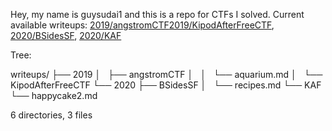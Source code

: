 Hey, my name is guysudai1 and this is a repo for CTFs I solved.
Current available writeups: [2019/angstromCTF](https://github.com/guysudai1/writeups/tree/master/writeups/2019/angstromCTF)[2019/KipodAfterFreeCTF](https://github.com/guysudai1/writeups/tree/master/writeups/2019/KipodAfterFreeCTF), [2020/BSidesSF](https://github.com/guysudai1/writeups/tree/master/writeups/2020/BSidesSF), [2020/KAF](https://github.com/guysudai1/writeups/tree/master/writeups/2020/KAF)

Tree: 

writeups/
├── 2019
│   ├── angstromCTF
│   │   └── aquarium.md
│   └── KipodAfterFreeCTF
└── 2020
    ├── BSidesSF
    │   └── recipes.md
    └── KAF
        └── happycake2.md

6 directories, 3 files
